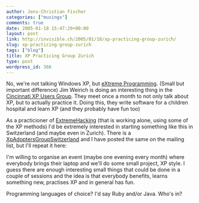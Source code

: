 ```yaml
---
author: Jens-Christian Fischer
categories: ["musings"]
comments: true
date: 2005-01-18 15:47:29+00:00
layout: post
link: http://invisible.ch/2005/01/18/xp-practicing-group-zurich/
slug: xp-practicing-group-zurich
tags: ["blog"]
title: XP Practicing Group Zurich
type: post
wordpress_id: 366
---
```


No, we're not talking Windows XP, but [eXtreme Programming][1]. (Small but important difference)
Jim Weirich is doing an interesting thing in the [Cincinnati XP Users Group][2]. They meet once a month to not only talk about XP, but to actually practice it. Doing this, they write software for a children hospital and learn XP (and they probably have fun too)

As a practicioner of [ExtremeHacking][3] (that is working alone, using some of the XP methods) I'd be extremely interested in starting something like this in Switzerland (and maybe even in Zurich). There is a [XpAdoptersGroupSwitzerland][4] and I have posted the same on the mailing list, but I'll repeat it here:

I'm willing to organise an event (maybe one evening every month) where everybody brings their laptop and we'll do some small project, XP style. I guess there are enough interesting small things that could be done in a couple of sessions and the idea is that everybody benefits, learns something new, practises XP and in general has fun.

Programming languages of choice? I'd say Ruby and/or Java. Who's in?

[1]: http://www.extremeprogramming.org/
[2]: http://onestepback.org/index.cgi/Tech/Ruby/XpCincyAndRuby.rdoc
[3]: http://www.c2.com/cgi/wiki?ExtremeHacking
[4]: http://www.c2.com/cgi/wiki?XpAdoptersGroupSwitzerland
